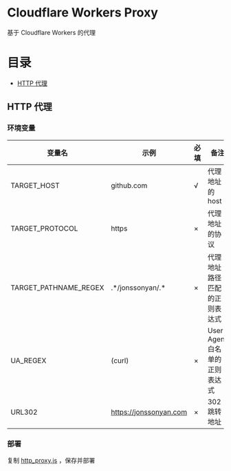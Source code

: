 # Cloudflare Workers Proxy

基于 Cloudflare Workers 的代理

# 目录

- [HTTP 代理](#http-代理)

## HTTP 代理

### 环境变量

| 变量名                   | 示例                     | 必填  | 备注                   |
|-----------------------|------------------------|-----|----------------------|
| TARGET_HOST           | github.com             | √   | 代理地址的 host           |
| TARGET_PROTOCOL       | https                  | ×   | 代理地址的协议              |
| TARGET_PATHNAME_REGEX | .\*/jonssonyan/.\*     | ×   | 代理地址路径匹配的正则表达式       |
| UA_REGEX              | (curl)                 | ×   | User-Agent 白名单的正则表达式 |
| URL302                | https://jonssonyan.com | ×   | 302 跳转地址             |

### 部署

复制 [http_proxy.js](http_proxy.js) ，保存并部署
